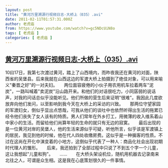 ```yaml
---
layout: post
title: "黄河万里溯源行视频日志-大桥上（035）.avi"
date: 2011-02-11T01:57:31.000Z
author: 老虎庙
from: https://www.youtube.com/watch?v=gc5NDcUiN8o
tags: [ 老虎庙 ]
categories: [ 老虎庙 ]
---
```

<!--1297389451000-->
[黄河万里溯源行视频日志-大桥上（035）.avi](https://www.youtube.com/watch?v=gc5NDcUiN8o)
------

<div>
10曰17日，我第七次渡过黄河，踏上了山西境内，而昨夜我还在黄河的对面，陕西省的吴堡县。后来我就在山西这边的军渡大桥上拍摄到了绝佳对象，可以用来喻义"秦晋之好"的一对夫妇。　　两位面容疲倦的小伙子用农用机车拉着两车"泥炭"，一路叫喊着"卖泥炭"沿山路开来。和他们的对话很吃力，小同孱弱的说话声，对我的问话总似乎没能听见。他们所做的营生后来证明"很难"。我因此几度欲放弃向他们发问，以至影响到我今天在大桥上的采访的兴致。　　那两位守望家园的军渡妇女，倒似乎显出点悠哉，可我从他们的谈吐中也依然听得出生活的拖累已经令他们丧失了女人该有的特质。男人们常年在外乡打工，用微薄的收入维系着山中家小的生活。而留给他们尚算年轻的生命的就只有无边的寂寞。　　最后出现的是一位黄河对岸的吴堡人，他的生活来源似乎可疑，听他所言，似乎该是军渡镇上的居民，我见到他的时候，他在代人四处收缴房费。这似乎是一种掮客的性质。不过在这尚在开化中演变着的小地方，这倒似乎代表了一种人：商品化社会出现初期时代理人的雏形。　　后来，我还拍到了全部过程中只说了不到五个字一个儿童，这让我想起"儿童和狗"。　　......　　在大桥头架设机位，随机用机器去记录南来北往之人，可谓是众生相。这是我在心底策划很久的一件事情。
</div>
